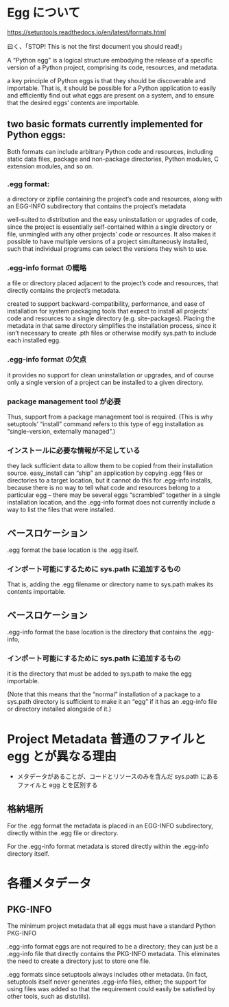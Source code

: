 # Egg について
https://setuptools.readthedocs.io/en/latest/formats.html

曰く、「STOP! This is not the first document you should read!」


A “Python egg” is a logical structure
embodying the release of a specific version of a Python project, comprising its code, resources, and metadata.


 a key principle of Python eggs is that they should be discoverable and importable.
 That is, it should be possible for a Python application to easily and efficiently find out what eggs are present on a system,
 and to ensure that the desired eggs’ contents are importable.

## two basic formats currently implemented for Python eggs:
Both formats can include arbitrary Python code and resources, including
static data files, package and non-package directories, Python modules, C extension modules, and so on.


### .egg format:
a directory or zipfile containing the project’s code and resources, along with an EGG-INFO subdirectory that contains the project’s metadata

well-suited to distribution and the easy uninstallation or upgrades of code,
since the project is essentially
self-contained within a single directory or file,
unmingled with any other projects’ code or resources.
It also makes it possible to have multiple versions of a project simultaneously installed,
such that individual programs can select the versions they wish to use.





### .egg-info format の概略
a file or directory placed adjacent to the project’s code and resources, that directly contains the project’s metadata.

created to support backward-compatibility, performance, and ease of installation for system packaging tools
that expect to install all projects’ code and resources to a single directory (e.g. site-packages).
Placing the metadata in that same directory simplifies the installation process,
since it isn’t necessary to create .pth files or otherwise modify sys.path to include each installed egg.

### .egg-info format の欠点
it provides no support for clean uninstallation or upgrades,
and of course only a single version of a project can be installed to a given directory.

### package management tool が必要
Thus, support from a package management tool is required.
(This is why setuptools’ “install” command refers to this type of egg installation as “single-version, externally managed”.)

### インストールに必要な情報が不足している
they lack sufficient data to allow them to be copied from their installation source.
easy_install can “ship” an application by copying .egg files or directories to a target location,
 but it cannot do this for .egg-info installs,
 because there is no way to tell what code and resources belong to a particular egg –
 there may be several eggs “scrambled” together in a single installation location,
  and the .egg-info format does not currently include a way to list the files that were installed.






## ベースロケーション
.egg format
the base location is the .egg itself.

### インポート可能にするために sys.path に追加するもの
That is, adding the .egg filename or directory name to sys.path makes its contents importable.

## ベースロケーション
.egg-info format
the base location is the directory that contains the .egg-info,

### インポート可能にするために sys.path に追加するもの
it is the directory that must be added to sys.path to make the egg importable.

 (Note that this means that the “normal” installation of a package to a sys.path directory is sufficient to make it an “egg” if it has an .egg-info file or directory installed alongside of it.)






# Project Metadata 普通のファイルと egg とが異なる理由
* メタデータがあることが、コードとリソースのみを含んだ sys.path にあるファイルと egg とを区別する

## 格納場所
For the .egg format
the metadata is placed in an EGG-INFO subdirectory, directly within the .egg file or directory.

For the .egg-info format
metadata is stored directly within the .egg-info directory itself.




# 各種メタデータ

## PKG-INFO
The minimum project metadata that all eggs must have
a standard Python PKG-INFO

.egg-info format
 eggs are not required to be a directory; they can just be a .egg-info file that directly contains the PKG-INFO metadata.
This eliminates the need to create a directory just to store one file.


.egg formats
since setuptools always includes other metadata.
(In fact, setuptools itself never generates .egg-info files, either;
 the support for using files was added so that the requirement could easily be satisfied by other tools, such as distutils).
